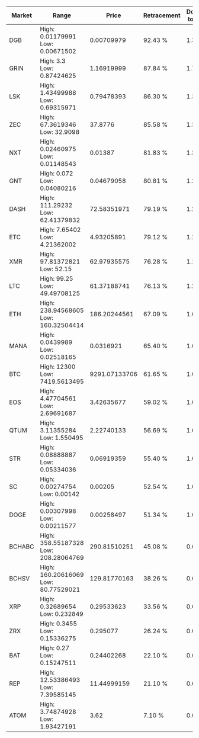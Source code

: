 | Market | Range | Price| Retracement | Doubles to 50% |
| --- | --- | --- | --- | --- |
| DGB | High: 0.01179991<br />Low: 0.00671502 | 0.00709979 | 92.43 % | 1.30 |
| GRIN | High: 3.3<br />Low: 0.87424625 | 1.16919999 | 87.84 % | 1.79 |
| LSK | High: 1.43499988<br />Low: 0.69315971 | 0.79478393 | 86.30 % | 1.34 |
| ZEC | High: 67.3619346<br />Low: 32.9098 | 37.8776 | 85.58 % | 1.32 |
| NXT | High: 0.02460975<br />Low: 0.01148543 | 0.01387 | 81.83 % | 1.30 |
| GNT | High: 0.072<br />Low: 0.04080216 | 0.04679058 | 80.81 % | 1.21 |
| DASH | High: 111.29232<br />Low: 62.41379832 | 72.58351971 | 79.19 % | 1.20 |
| ETC | High: 7.65402<br />Low: 4.21362002 | 4.93205891 | 79.12 % | 1.20 |
| XMR | High: 97.81372821<br />Low: 52.15 | 62.97935575 | 76.28 % | 1.19 |
| LTC | High: 99.25<br />Low: 49.49708125 | 61.37188741 | 76.13 % | 1.21 |
| ETH | High: 238.94568605<br />Low: 160.32504414 | 186.20244561 | 67.09 % | 1.07 |
| MANA | High: 0.0439989<br />Low: 0.02518165 | 0.0316921 | 65.40 % | 1.09 |
| BTC | High: 12300<br />Low: 7419.5613495 | 9291.07133706 | 61.65 % | 1.06 |
| EOS | High: 4.47704561<br />Low: 2.69691687 | 3.42635677 | 59.02 % | 1.05 |
| QTUM | High: 3.11355284<br />Low: 1.550495 | 2.22740133 | 56.69 % | 1.05 |
| STR | High: 0.08888887<br />Low: 0.05334036 | 0.06919359 | 55.40 % | 1.03 |
| SC | High: 0.00274754<br />Low: 0.00142 | 0.00205 | 52.54 % | 1.02 |
| DOGE | High: 0.00307998<br />Low: 0.00211577 | 0.00258497 | 51.34 % | 1.00 |
| BCHABC | High: 358.55187328<br />Low: 208.28064769 | 290.81510251 | 45.08 % | 0.00 |
| BCHSV | High: 160.20616069<br />Low: 80.77529021 | 129.81770163 | 38.26 % | 0.00 |
| XRP | High: 0.32689654<br />Low: 0.232849 | 0.29533623 | 33.56 % | 0.00 |
| ZRX | High: 0.3455<br />Low: 0.15336275 | 0.295077 | 26.24 % | 0.00 |
| BAT | High: 0.27<br />Low: 0.15247511 | 0.24402268 | 22.10 % | 0.00 |
| REP | High: 12.53386493<br />Low: 7.39585145 | 11.44999159 | 21.10 % | 0.00 |
| ATOM | High: 3.74874928<br />Low: 1.93427191 | 3.62 | 7.10 % | 0.00 |
